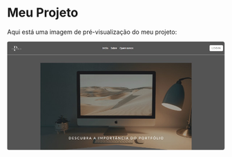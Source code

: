 # Meu Projeto

Aqui está uma imagem de pré-visualização do meu projeto:

![Pré-visualização](./img/portfolio.jpg)
